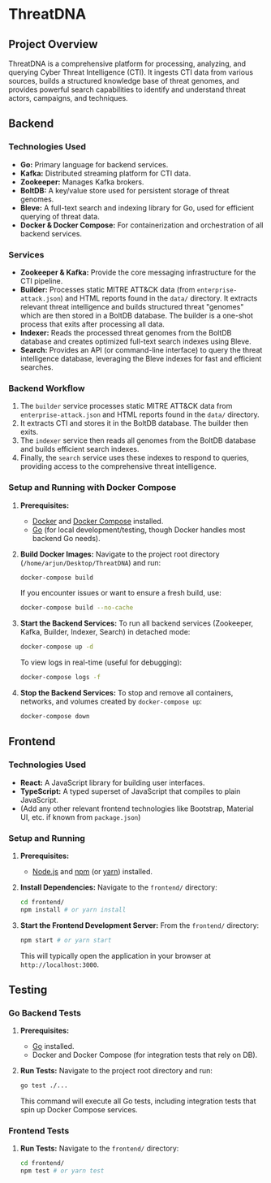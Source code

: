 # ThreatDNA

## Project Overview
ThreatDNA is a comprehensive platform for processing, analyzing, and querying Cyber Threat Intelligence (CTI). It ingests CTI data from various sources, builds a structured knowledge base of threat genomes, and provides powerful search capabilities to identify and understand threat actors, campaigns, and techniques.

## Backend

### Technologies Used
- **Go:** Primary language for backend services.
- **Kafka:** Distributed streaming platform for CTI data.
- **Zookeeper:** Manages Kafka brokers.
- **BoltDB:** A key/value store used for persistent storage of threat genomes.
- **Bleve:** A full-text search and indexing library for Go, used for efficient querying of threat data.
- **Docker & Docker Compose:** For containerization and orchestration of all backend services.

### Services
- **Zookeeper & Kafka:** Provide the core messaging infrastructure for the CTI pipeline.
- **Builder:** Processes static MITRE ATT&CK data (from `enterprise-attack.json`) and HTML reports found in the `data/` directory. It extracts relevant threat intelligence and builds structured threat "genomes" which are then stored in a BoltDB database. The builder is a one-shot process that exits after processing all data.
- **Indexer:** Reads the processed threat genomes from the BoltDB database and creates optimized full-text search indexes using Bleve.
- **Search:** Provides an API (or command-line interface) to query the threat intelligence database, leveraging the Bleve indexes for fast and efficient searches.

### Backend Workflow
1.  The `builder` service processes static MITRE ATT&CK data from `enterprise-attack.json` and HTML reports found in the `data/` directory.
2.  It extracts CTI and stores it in the BoltDB database. The builder then exits.
3.  The `indexer` service then reads all genomes from the BoltDB database and builds efficient search indexes.
4.  Finally, the `search` service uses these indexes to respond to queries, providing access to the comprehensive threat intelligence.

### Setup and Running with Docker Compose
1.  **Prerequisites:**
    *   [Docker](https://docs.docker.com/get-docker/) and [Docker Compose](https://docs.docker.com/compose/install/) installed.
    *   [Go](https://golang.org/doc/install) (for local development/testing, though Docker handles most backend Go needs).

2.  **Build Docker Images:**
    Navigate to the project root directory (`/home/arjun/Desktop/ThreatDNA`) and run:
    ```bash
    docker-compose build
    ```
    If you encounter issues or want to ensure a fresh build, use:
    ```bash
    docker-compose build --no-cache
    ```

3.  **Start the Backend Services:**
    To run all backend services (Zookeeper, Kafka, Builder, Indexer, Search) in detached mode:
    ```bash
    docker-compose up -d
    ```
    To view logs in real-time (useful for debugging):
    ```bash
    docker-compose logs -f
    ```

4.  **Stop the Backend Services:**
    To stop and remove all containers, networks, and volumes created by `docker-compose up`:
    ```bash
    docker-compose down
    ```

## Frontend

### Technologies Used
- **React:** A JavaScript library for building user interfaces.
- **TypeScript:** A typed superset of JavaScript that compiles to plain JavaScript.
- (Add any other relevant frontend technologies like Bootstrap, Material UI, etc. if known from `package.json`)

### Setup and Running
1.  **Prerequisites:**
    *   [Node.js](https://nodejs.org/en/download/) and [npm](https://docs.npmjs.com/cli/v7/commands/npm-install) (or [yarn](https://classic.yarnpkg.com/en/docs/install/)) installed.

2.  **Install Dependencies:**
    Navigate to the `frontend/` directory:
    ```bash
    cd frontend/
    npm install # or yarn install
    ```

3.  **Start the Frontend Development Server:**
    From the `frontend/` directory:
    ```bash
    npm start # or yarn start
    ```
    This will typically open the application in your browser at `http://localhost:3000`.

## Testing

### Go Backend Tests
1.  **Prerequisites:**
    *   [Go](https://golang.org/doc/install) installed.
    *   Docker and Docker Compose (for integration tests that rely on DB).

2.  **Run Tests:**
    Navigate to the project root directory and run:
    ```bash
    go test ./...
    ```
    This command will execute all Go tests, including integration tests that spin up Docker Compose services.

### Frontend Tests
1.  **Run Tests:**
    Navigate to the `frontend/` directory:
    ```bash
    cd frontend/
    npm test # or yarn test
    ```